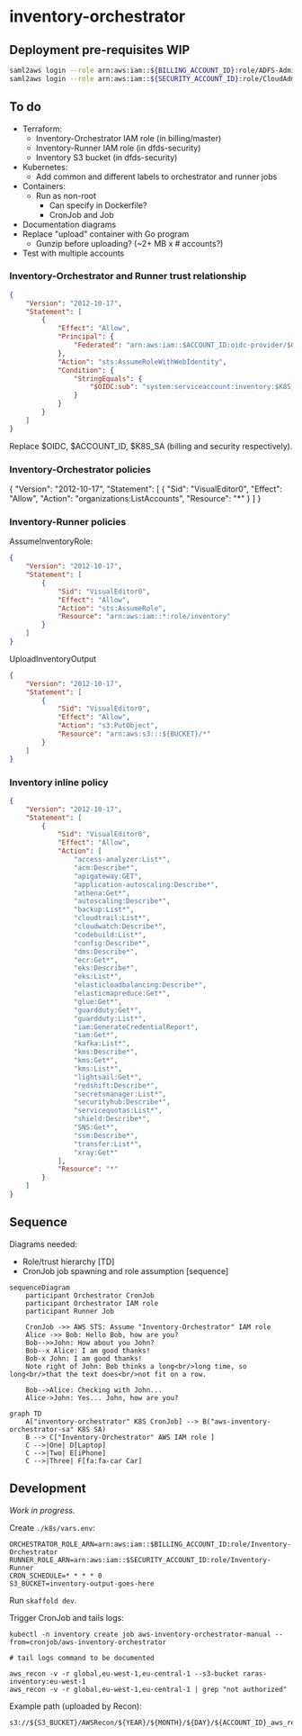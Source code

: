 # inventory-orchestrator

## Deployment pre-requisites WIP

```bash
saml2aws login --role arn:aws:iam::${BILLING_ACCOUNT_ID}:role/ADFS-Admin --profile billing-admin --skip-prompt
saml2aws login --role arn:aws:iam::${SECURITY_ACCOUNT_ID}:role/CloudAdmin --profile security-cloudadmin --skip-prompt
```

## To do

- Terraform:
  - Inventory-Orchestrator IAM role (in billing/master)
  - Inventory-Runner IAM role (in dfds-security)
  - Inventory S3 bucket (in dfds-security)
- Kubernetes:
  - Add common and different labels to orchestrator and runner jobs
- Containers:
  - Run as non-root
    - Can specify in Dockerfile?
    - CronJob and Job
- Documentation diagrams
- Replace "upload" container with Go program
  - Gunzip before uploading? (~2+ MB x # accounts?)
- Test with multiple accounts

### Inventory-Orchestrator and Runner trust relationship

```json
{
    "Version": "2012-10-17",
    "Statement": [
        {
            "Effect": "Allow",
            "Principal": {
                "Federated": "arn:aws:iam::$ACCOUNT_ID:oidc-provider/$OIDC"
            },
            "Action": "sts:AssumeRoleWithWebIdentity",
            "Condition": {
                "StringEquals": {
                    "$OIDC:sub": "system:serviceaccount:inventory:$K8S_SA"
                }
            }
        }
    ]
}
```

Replace $OIDC, $ACCOUNT_ID, $K8S_SA (billing and security respectively).

### Inventory-Orchestrator policies

{
    "Version": "2012-10-17",
    "Statement": [
        {
            "Sid": "VisualEditor0",
            "Effect": "Allow",
            "Action": "organizations:ListAccounts",
            "Resource": "*"
        }
    ]
}

### Inventory-Runner policies

AssumeInventoryRole:

```json
{
    "Version": "2012-10-17",
    "Statement": [
        {
            "Sid": "VisualEditor0",
            "Effect": "Allow",
            "Action": "sts:AssumeRole",
            "Resource": "arn:aws:iam::*:role/inventory"
        }
    ]
}
```

UploadInventoryOutput

```json
{
    "Version": "2012-10-17",
    "Statement": [
        {
            "Sid": "VisualEditor0",
            "Effect": "Allow",
            "Action": "s3:PutObject",
            "Resource": "arn:aws:s3:::${BUCKET}/*"
        }
    ]
}
```

### Inventory inline policy

```json
{
    "Version": "2012-10-17",
    "Statement": [
        {
            "Sid": "VisualEditor0",
            "Effect": "Allow",
            "Action": [
                "access-analyzer:List*",
                "acm:Describe*",
                "apigateway:GET",
                "application-autoscaling:Describe*",
                "athena:Get*",
                "autoscaling:Describe*",
                "backup:List*",
                "cloudtrail:List*",
                "cloudwatch:Describe*",
                "codebuild:List*",
                "config:Describe*",
                "dms:Describe*",
                "ecr:Get*",
                "eks:Describe*",
                "eks:List*",
                "elasticloadbalancing:Describe*",
                "elasticmapreduce:Get*",
                "glue:Get*",
                "guardduty:Get*",
                "guardduty:List*",
                "iam:GenerateCredentialReport",
                "iam:Get*",
                "kafka:List*",
                "kms:Describe*",
                "kms:Get*",
                "kms:List*",
                "lightsail:Get*",
                "redshift:Describe*",
                "secretsmanager:List*",
                "securityhub:Describe*",
                "servicequotas:List*",
                "shield:Describe*",
                "SNS:Get*",
                "ssm:Describe*",
                "transfer:List*",
                "xray:Get*"
            ],
            "Resource": "*"
        }
    ]
}
```

## Sequence

Diagrams needed:

- Role/trust hierarchy [TD]
- CronJob job spawning and role assumption [sequence]

```mermaid
sequenceDiagram
    participant Orchestrator CronJob
    participant Orchestrator IAM role
    participant Runner Job

    CronJob ->> AWS STS: Assume "Inventory-Orchestrator" IAM role
    Alice ->> Bob: Hello Bob, how are you?
    Bob-->>John: How about you John?
    Bob--x Alice: I am good thanks!
    Bob-x John: I am good thanks!
    Note right of John: Bob thinks a long<br/>long time, so long<br/>that the text does<br/>not fit on a row.

    Bob-->Alice: Checking with John...
    Alice->John: Yes... John, how are you?
```

```mermaid
graph TD
    A["inventory-orchestrator" K8S CronJob] --> B("aws-inventory-orchestrator-sa" K8S SA)
    B --> C["Inventory-Orchestrator" AWS IAM role ]
    C -->|One| D[Laptop]
    C -->|Two| E[iPhone]
    C -->|Three| F[fa:fa-car Car]
```


## Development

*Work in progress.*

Create `./k8s/vars.env`:

```env
ORCHESTRATOR_ROLE_ARN=arn:aws:iam::$BILLING_ACCOUNT_ID:role/Inventory-Orchestrator
RUNNER_ROLE_ARN=arn:aws:iam::$SECURITY_ACCOUNT_ID:role/Inventory-Runner
CRON_SCHEDULE=* * * * 0
S3_BUCKET=inventory-output-goes-here
```

Run `skaffold dev`.

Trigger CronJob and tails logs:

```
kubectl -n inventory create job aws-inventory-orchestrator-manual --from=cronjob/aws-inventory-orchestrator

# tail logs command to be documented
```

```
aws_recon -v -r global,eu-west-1,eu-central-1 --s3-bucket raras-inventory:eu-west-1
aws_recon -v -r global,eu-west-1,eu-central-1 | grep "not authorized"
```

Example path (uploaded by Recon):

```
s3://${S3_BUCKET}/AWSRecon/${YEAR}/${MONTH}/${DAY}/${ACCOUNT_ID}_aws_recon_1649767394.json.gz
```
